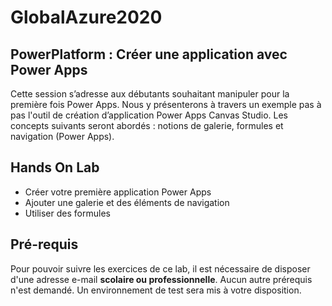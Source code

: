 # GlobalAzure2020

## PowerPlatform : Créer une application avec Power Apps

Cette session s’adresse aux débutants souhaitant manipuler pour la première fois Power Apps.
Nous y présenterons à travers un exemple pas à pas l'outil de création d’application Power Apps Canvas Studio.
Les concepts suivants seront abordés : notions de galerie, formules et navigation (Power Apps).

## Hands On Lab

* Créer votre première application Power Apps
* Ajouter une galerie et des éléments de navigation
* Utiliser des formules

## Pré-requis

Pour pouvoir suivre les exercices de ce lab, il est nécessaire de disposer d'une adresse e-mail **scolaire ou professionnelle**. 
Aucun autre prérequis n'est demandé. Un environnement de test sera mis à votre disposition.
